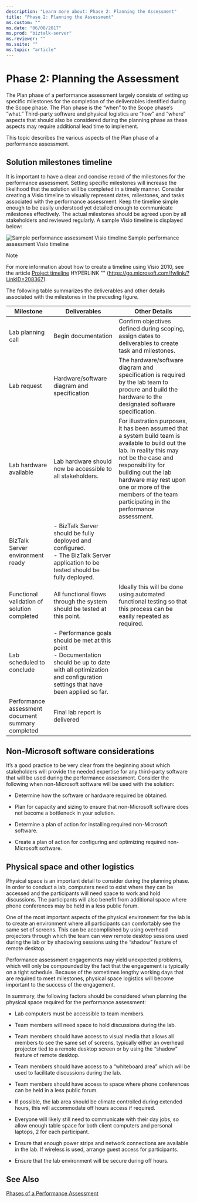 ```yaml
---
description: "Learn more about: Phase 2: Planning the Assessment"
title: "Phase 2: Planning the Assessment"
ms.custom: ""
ms.date: "06/08/2017"
ms.prod: "biztalk-server"
ms.reviewer: ""
ms.suite: ""
ms.topic: "article"
---
```

# Phase 2: Planning the Assessment
The Plan phase of a performance assessment largely consists of setting up specific milestones for the completion of the deliverables identified during the Scope phase. The Plan phase is the “when” to the Scope phase’s “what.” Third-party software and physical logistics are “how” and “where” aspects that should also be considered during the planning phase as these aspects may require additional lead time to implement.

 This topic describes the various aspects of the Plan phase of a performance assessment.

## Solution milestones timeline
 It is important to have a clear and concise record of the milestones for the performance assessment. Setting specific milestones will increase the likelihood that the solution will be completed in a timely manner. Consider creating a Visio timeline to visually represent dates, milestones, and tasks associated with the performance assessment. Keep the timeline simple enough to be easily understood yet detailed enough to communicate milestones effectively. The actual milestones should be agreed upon by all stakeholders and reviewed regularly. A sample Visio timeline is displayed below:

 ![Sample performance assessment Visio timeline](../technical-guides/media/sample-performance-assessment-visio-timeline.gif "Sample_Performance_Assessment_Visio_Timeline")
Sample performance assessment Visio timeline

> [!NOTE]
>  For more information about how to create a timeline using Visio 2010, see the article [Project timeline](https://go.microsoft.com/fwlink/?LinkID=208367) HYPERLINK ""  (https://go.microsoft.com/fwlink/?LinkID=208367).

 The following table summarizes the deliverables and other details associated with the milestones in the preceding figure.

|Milestone|Deliverables|Other Details|
|---------------|------------------|-------------------|
|Lab planning call|Begin documentation|Confirm objectives defined during scoping, assign dates to deliverables to create task and milestones.|
|Lab request|Hardware/software diagram and specification|The hardware/software diagram and specification is required by the lab team to procure and build the hardware to the designated software specification.|
|Lab hardware available|Lab hardware should now be accessible to all stakeholders.|For illustration purposes, it has been assumed that a system build team is available to build out the lab. In reality this may not be the case and responsibility for building out the lab hardware may rest upon one or more of the members of the team participating in the performance assessment.|
|BizTalk Server environment ready|-   BizTalk Server should be fully deployed and configured.<br />-   The BizTalk Server application to be tested should be fully deployed.||
|Functional validation of solution completed|All functional flows through the system should be tested at this point.|Ideally this will be done using automated functional testing so that this process can be easily repeated as required.|
|Lab scheduled to conclude|-   Performance goals should be met at this point<br />-   Documentation should be up to date with all optimization and configuration settings that have been applied so far.||
|Performance assessment document summary completed|Final lab report is delivered||

## Non-Microsoft software considerations
 It’s a good practice to be very clear from the beginning about which stakeholders will provide the needed expertise for any third-party software that will be used during the performance assessment. Consider the following when non-Microsoft software will be used with the solution:

-   Determine how the software or hardware required be obtained.

-   Plan for capacity and sizing to ensure that non-Microsoft software does not become a bottleneck in your solution.

-   Determine a plan of action for installing required non-Microsoft software.

-   Create a plan of action for configuring and optimizing required non-Microsoft software.

## Physical space and other logistics
 Physical space is an important detail to consider during the planning phase. In order to conduct a lab, computers need to exist where they can be accessed and the participants will need space to work and hold discussions. The participants will also benefit from additional space where phone conferences may be held in a less public forum.

 One of the most important aspects of the physical environment for the lab is to create an environment where all participants can comfortably see the same set of screens. This can be accomplished by using overhead projectors through which the team can view remote desktop sessions used during the lab or by shadowing sessions using the “shadow” feature of remote desktop.

 Performance assessment engagements may yield unexpected problems, which will only be compounded by the fact that the engagement is typically on a tight schedule. Because of the sometimes lengthy working days that are required to meet milestones, physical space logistics will become important to the success of the engagement.

 In summary, the following factors should be considered when planning the physical space required for the performance assessment:

-   Lab computers must be accessible to team members.

-   Team members will need space to hold discussions during the lab.

-   Team members should have access to visual media that allows all members to see the same set of screens, typically either an overhead projector tied to a remote desktop screen or by using the “shadow” feature of remote desktop.

-   Team members should have access to a “whiteboard area” which will be used to facilitate discussions during the lab.

-   Team members should have access to space where phone conferences can be held in a less public forum.

-   If possible, the lab area should be climate controlled during extended hours, this will accommodate off hours access if required.

-   Everyone will likely still need to communicate with their day jobs, so allow enough table space for both client computers and personal laptops, 2 for each participant.

-   Ensure that enough power strips and network connections are available in the lab. If wireless is used, arrange guest access for participants.

-   Ensure that the lab environment will be secure during off hours.

## See Also
 [Phases of a Performance Assessment](../technical-guides/phases-of-a-performance-assessment.md)
